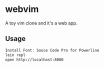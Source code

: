 # webvim

A toy vim clone and it's a web app.

## Usage
```sh
Install Font: Souce Code Pro for Powerline
lein repl
open http://localhost:8080
```
